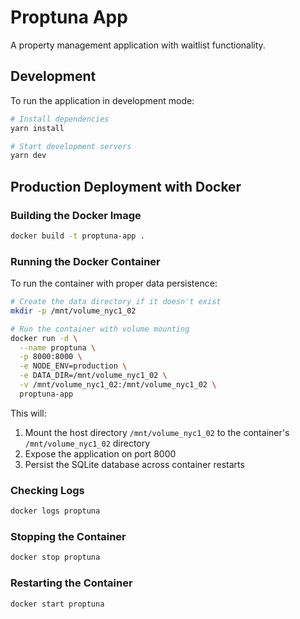 # Proptuna App

A property management application with waitlist functionality.

## Development

To run the application in development mode:

```bash
# Install dependencies
yarn install

# Start development servers
yarn dev
```

## Production Deployment with Docker

### Building the Docker Image

```bash
docker build -t proptuna-app .
```

### Running the Docker Container

To run the container with proper data persistence:

```bash
# Create the data directory if it doesn't exist
mkdir -p /mnt/volume_nyc1_02

# Run the container with volume mounting
docker run -d \
  --name proptuna \
  -p 8000:8000 \
  -e NODE_ENV=production \
  -e DATA_DIR=/mnt/volume_nyc1_02 \
  -v /mnt/volume_nyc1_02:/mnt/volume_nyc1_02 \
  proptuna-app
```

This will:
1. Mount the host directory `/mnt/volume_nyc1_02` to the container's `/mnt/volume_nyc1_02` directory
2. Expose the application on port 8000
3. Persist the SQLite database across container restarts

### Checking Logs

```bash
docker logs proptuna
```

### Stopping the Container

```bash
docker stop proptuna
```

### Restarting the Container

```bash
docker start proptuna
```
